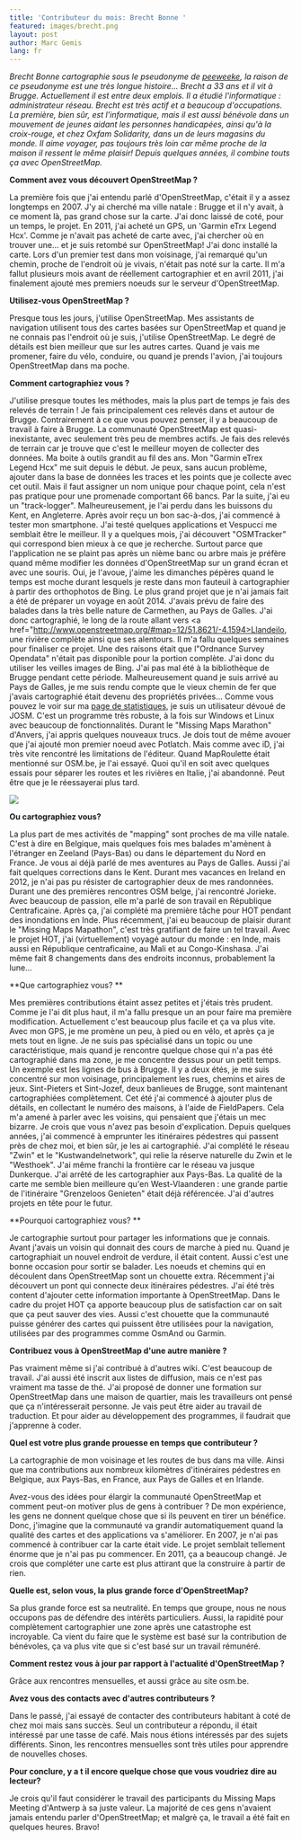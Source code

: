 ```yaml
---
title: 'Contributeur du mois: Brecht Bonne '
featured: images/brecht.png
layout: post
author: Marc Gemis
lang: fr
---
```


_Brecht Bonne cartographie sous le pseudonyme de <a href="http://www.openstreetmap.org/user/peeweeke">peeweeke</a>, la raison de ce pseudonyme est une très longue histoire... Brecht a 33 ans et il vit à Brugge. Actuellement il est entre deux emplois. Il a étudié l'informatique : administrateur réseau. Brecht est très actif et a beaucoup d'occupations. La première, bien sûr, est l'informatique, mais il est aussi bénévole dans un mouvement de jeunes aidant les personnes handicapées, ainsi qu'à la croix-rouge, et chez Oxfam Solidarity, dans un de leurs magasins du monde. Il aime voyager, pas toujours très loin car même proche de la maison il ressent le même plaisir! Depuis quelques années, il combine touts ça avec OpenStreetMap._

**Comment avez vous découvert OpenStreetMap ?**

La première fois que j'ai entendu parlé d'OpenStreetMap, c'était il y a assez longtemps en 2007. J'y ai cherché ma ville natale : Brugge et il n'y avait, à ce moment là, pas grand chose sur la carte. J'ai donc laissé de coté, pour un temps, le projet. En 2011, j'ai acheté un GPS, un 'Garmin eTrx Legend Hcx'. Comme je n'avait pas acheté de carte avec, j'ai chercher où  en trouver une... et je suis retombé sur OpenStreetMap! J'ai donc installé la carte. Lors d'un premier test dans mon voisinage, j'ai remarqué qu'un chemin, proche de l'endroit où je vivais, n'était pas noté sur la carte. Il m'a fallut plusieurs mois avant de réellement cartographier et en avril 2011, j'ai finalement ajouté mes premiers noeuds sur le serveur d'OpenStreetMap.

**Utilisez-vous OpenStreetMap ?**

Presque tous les jours, j'utilise OpenStreetMap. Mes assistants de navigation utilisent tous des cartes basées sur OpenStreetMap et quand je ne connais pas l'endroit où je suis, j'utilise OpenStreetMap. Le degré de détails est bien meilleur que sur les autres cartes. Quand je vais me promener, faire du vélo, conduire, ou quand je prends l'avion, j'ai toujours OpenStreetMap dans ma poche.

**Comment cartographiez vous ?**

J'utilise presque toutes les méthodes, mais la plus part de temps je fais des relevés de terrain ! Je fais principalement ces relevés dans et autour de Brugge. Contrairement à ce que vous pouvez penser, il y a beaucoup de travail à faire à Brugge. La communauté OpenStreetMap est quasi-inexistante, avec seulement très peu de membres actifs. Je fais des relevés de terrain car je trouve que c'est le meilleur moyen de collecter des données. Ma boite à outils grandit au fil des ans. Mon "Garmin  eTrex Legend Hcx" me suit depuis le début. Je peux, sans aucun problème, ajouter dans la base de données les traces et les points que je collecte avec cet outil. Mais il faut assigner un nom unique pour chaque point, cela n'est pas pratique pour une promenade comportant 66 bancs. Par la suite, j'ai eu un "track-logger". Malheureusement, je l'ai perdu dans les buissons du Kent, en Angleterre. Après avoir reçu un bon sac-à-dos, j'ai commencé à tester mon smartphone. J'ai testé quelques applications et Vespucci me semblait être le meilleur. Il y a quelques mois, j'ai découvert "OSMTracker" qui correspond bien mieux à ce que je recherche. Surtout parce que l'application ne se plaint pas après un nième banc ou arbre mais je préfère quand même modifier les données d'OpenStreetMap sur un grand écran et avec une souris.
Oui, je l'avoue, j'aime les dimanches pépères quand le temps est moche durant lesquels je reste dans mon fauteuil à cartographier à partir des orthophotos de Bing. Le plus grand projet que je n'ai jamais fait a été de préparer un voyage en août 2014. J'avais prévu de faire des balades dans la très belle nature de Carmethen, au Pays de Galles. J'ai donc cartographié, le long de la route allant vers <a href="http://www.openstreetmap.org/#map=12/51.8621/-4.1594>Llandeilo</a>, une rivière complète ainsi que ses alentours. Il m'a fallu quelques semaines pour finaliser ce projet. Une des raisons était que l"Ordnance Survey Opendata" n'était pas disponible pour la portion complète. J'ai donc du utiliser les veilles images de Bing. J'ai pas mal été à la bibliothèque de Brugge pendant cette période. Malheureusement quand je suis arrivé au Pays de Galles, je me suis rendu compte que le vieux chemin de fer que j'avais cartographié était devenu des propriétés privées...
Comme vous pouvez le voir sur ma <a href="http://hdyc.neis-one.org/?peeweeke">page de statistiques</a>, je suis un utilisateur dévoué de JOSM. C'est un programme très robuste, à la fois sur Windows et Linux avec beaucoup de fonctionnalités. Durant le "Missing Maps Marathon" d'Anvers, j'ai appris quelques nouveaux trucs. Je dois tout de même avouer que j'ai ajouté mon premier noeud avec Potlatch. Mais comme avec iD, j'ai très vite rencontré les limitations de l'éditeur. Quand MapRoulette était mentionné sur OSM.be, je l'ai essayé. Quoi qu'il en soit avec quelques essais pour séparer les routes et les rivières en Italie, j'ai abandonné. Peut être que je le réessayerai plus tard. 

<img src="{{ site.baseurl }}/assets/images/brecht_trails.png"/>

**Ou cartographiez vous?**

La plus part de mes activités de "mapping" sont proches de ma ville natale. C'est à dire en Belgique, mais quelques fois mes balades m'amènent à l'étranger en Zeeland (Pays-Bas) ou dans le département du Nord en France. Je vous ai déjà parlé de mes aventures au Pays de Galles. Aussi j'ai fait quelques corrections dans le Kent. Durant mes vacances en Ireland en 2012, je n'ai pas pu résister de cartographier deux de mes randonnées. Durant une des premières rencontres OSM belge, j'ai rencontré Jorieke. Avec beaucoup de passion, elle m'a parlé de son travail en République Centraficaine. Après ça, j'ai complété ma première tâche pour HOT pendant des inondations en Inde. Plus récemment, j'ai eu beaucoup de plaisir durant le "Missing Maps Mapathon", c'est très gratifiant de faire un tel travail. Avec le projet HOT, j'ai (virtuellement) voyagé autour du monde : en Inde, mais aussi en République centraficaine, au Mali et au Congo-Kinshasa. J'ai même fait 8 changements dans des endroits inconnus, probablement la lune...

**Que cartographiez vous? **

Mes premières contributions étaint assez petites et j'étais très prudent. Comme je l'ai dit plus haut,  il m'a fallu presque un an pour faire ma première modification. Actuellement c'est beaucoup plus facile et ça va plus vite. Avec mon GPS, je me promène un peu, à pied ou en vélo, et après ça je mets tout en ligne. Je ne suis pas spécialisé dans un topic ou une caractéristique, mais quand je rencontre quelque chose qui n'a pas été cartographié dans ma zone, je me concentre dessus pour un petit temps. Un exemple est les lignes de bus à Brugge. Il y a deux étés, je me suis concentré sur mon voisinage, principalement les rues, chemins et aires de jeux. Sint-Pieters et Sint-Jozef, deux banlieues de Brugge, sont maintenant cartographiées complètement. Cet été j'ai commencé à ajouter plus de détails, en collectant le numéro des maisons, à l'aide de FieldPapers. Cela m'a amené à parler avec les voisins, qui pensaient que j'étais un mec bizarre. Je crois que vous n'avez pas besoin d'explication. Depuis quelques années, j'ai commencé à emprunter les itinéraires pédestres qui passent près de chez moi, et bien sûr, je les ai cartographié. J'ai complété le réseau "Zwin" et le "Kustwandelnetwork", qui relie la réserve naturelle du Zwin et le "Westhoek". J'ai même franchi la frontière car le réseau va jusque Dunkerque. J'ai arrêté de les cartographier aux Pays-Bas. La qualité de la carte me semble bien meilleure qu'en West-Vlaanderen : une grande partie de l'itinéraire "Grenzeloos Genieten" était déjà référencée. J'ai d'autres projets en tête pour le futur.

**Pourquoi cartographiez vous? **

Je cartographie surtout pour partager les informations que je connais. Avant j'avais un voisin qui donnait des cours de marche à pied nu. Quand je cartographiait un nouvel endroit de verdure, il était content. Aussi c'est une bonne occasion pour sortir se balader. Les noeuds et chemins qui en découlent dans OpenStreetMap sont un chouette extra. Récemment j'ai découvert un pont qui connecte deux itinéraires pédestres. J'ai été très content d'ajouter cette information importante à OpenStreetMap. Dans le cadre du projet HOT ça apporte beaucoup plus de satisfaction car on sait que ça peut sauver des vies. Aussi c'est chouette que la communauté puisse générer des cartes qui puissent être utilisées pour la navigation, utilisées par des programmes comme OsmAnd ou Garmin.

**Contribuez vous à OpenStreetMap d'une autre manière ?**

Pas vraiment même si j'ai contribué à d'autres wiki. C'est beaucoup de travail. J'ai aussi été inscrit aux listes de diffusion, mais ce n'est pas vraiment ma tasse de thé. J'ai proposé de donner une formation sur OpenStreetMap dans une maison de quartier, mais les travailleurs ont pensé que ça n'intéresserait personne. 
Je vais peut être aider au travail de traduction. Et pour aider au développement des programmes, il faudrait que j'apprenne à coder.

**Quel est votre plus grande prouesse en temps que contributeur ?**

La cartographie de mon voisinage et les routes de bus dans ma ville. Ainsi que ma contributions aux nombreux kilomètres d'itinéraires pédestres en Belgique, aux Pays-Bas, en France, aux Pays de Galles et en Irlande.

Avez-vous des idées pour élargir la communauté OpenStreetMap et comment peut-on motiver plus de gens à contribuer ?
De mon expérience,  les gens ne donnent quelque chose que si ils peuvent en tirer un bénéfice. Donc, j'imagine que la communauté va grandir automatiquement quand la qualité des cartes et des applications va s'améliorer. En 2007, je n'ai pas commencé à contribuer car la carte était vide. Le projet semblait tellement énorme que je n'ai pas pu commencer. En 2011, ça a beaucoup changé. Je crois que compléter une carte est plus attirant que la construire à partir de rien.

**Quelle est, selon vous, la plus grande force d'OpenStreetMap?**

Sa plus grande force est sa neutralité. En temps que groupe, nous ne nous occupons pas de défendre des intérêts particuliers. Aussi, la rapidité pour complètement cartographier une zone après une catastrophe est incroyable. Ca vient du faire que le système est basé sur la contribution de bénévoles, ça va plus vite que si c'est basé sur un travail rémunéré.

**Comment restez vous à jour par rapport à l'actualité d'OpenStreetMap ?**

Grâce aux rencontres mensuelles, et aussi grâce au site osm.be.

**Avez vous des contacts avec d'autres contributeurs ?**

Dans le passé, j'ai essayé de contacter des contributeurs habitant à coté de chez moi mais sans succès. Seul un contributeur a répondu, il était intéressé par une tasse de café. Mais nous étions intéressés par des sujets différents. Sinon, les rencontres mensuelles sont très utiles pour apprendre de nouvelles choses.

**Pour conclure, y a t il encore quelque chose que vous voudriez dire au lecteur?**

Je crois qu'il faut considérer le travail des participants du Missing Maps Meeting d'Antwerp à sa juste valeur. La majorité de ces gens n'avaient jamais entendu parler d'OpenStreetMap; et malgrè ça, le travail a été fait en quelques heures. Bravo!
